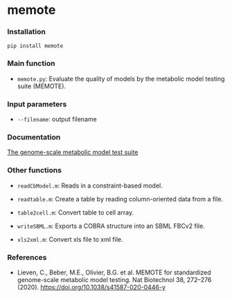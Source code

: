 # memote



### Installation
```
pip install memote
```

### Main function

- `memote.py`:  Evaluate the quality of models by the metabolic model testing suite (MEMOTE).

### Input parameters
- `--filename`: output filename 


### Documentation
[The genome-scale metabolic model test suite](https://memote.readthedocs.io/)


### Other functions

- `readCbModel.m`: Reads in a constraint-based model.

- `readtable.m`: Create a table by reading column-oriented data from a file.

- `table2cell.m`: Convert table to cell array.

- `writeSBML.m`: Exports a COBRA structure into an SBML FBCv2 file. 

- `xls2xml.m`: Convert xls file to xml file.


### References

- Lieven, C., Beber, M.E., Olivier, B.G. et al. MEMOTE for standardized genome-scale metabolic model testing. Nat Biotechnol 38, 272–276 (2020). https://doi.org/10.1038/s41587-020-0446-y
